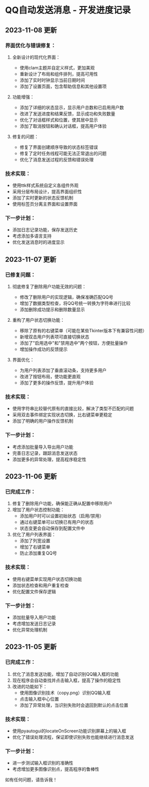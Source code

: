 # QQ自动发送消息 - 开发进度记录

## 2023-11-08 更新

### 界面优化与错误修复：
1. 全新设计的现代化界面：
   - 使用clam主题并自定义样式，更加美观
   - 重新设计了布局和组件排列，提高可用性
   - 添加了实时时钟显示当前日期时间
   - 添加了设置页面，包含帮助信息和其他设置项

2. 功能增强：
   - 添加了详细的状态显示，显示用户总数和已启用用户数
   - 改进了发送进度和结果反馈，显示成功和失败数量
   - 优化了对话框样式和位置，使其居中显示
   - 添加了取消按钮和确认对话框，提高用户体验

3. 修复的问题：
   - 修复了界面创建顺序导致的状态标签错误
   - 修复了定时任务线程可能无法正常退出的问题
   - 优化了消息发送过程的反馈和错误处理

### 技术实现：
- 使用ttk样式系统自定义各组件外观
- 采用分层布局设计，提高界面组织性
- 添加了实时更新的状态反馈机制
- 使用标签页分离主界面和设置界面

### 下一步计划：
- 添加日志记录功能，保存发送历史
- 考虑添加多语言支持
- 优化发送消息时的进度显示

## 2023-11-07 更新

### 已修复问题：
1. 彻底修复了删除用户功能无效的问题：
   - 修改了删除用户的实现逻辑，确保准确匹配QQ号
   - 增加了数据类型检查，将QQ号统一转换为字符串进行比较
   - 添加删除成功提示和删除数量显示

2. 重构了用户状态切换功能：
   - 移除了原有的右键菜单（可能在某些Tkinter版本下有兼容性问题）
   - 新增双击用户列表项可直接切换状态
   - 添加了"启用选中"和"禁用选中"两个按钮，方便批量操作
   - 增加操作成功的反馈提示

3. 界面优化：
   - 为用户列表添加了垂直滚动条，支持更多用户
   - 改进了按钮布局，使功能更直观
   - 添加了更多的操作反馈，提升用户体验

### 技术实现：
- 使用字符串比较替代原有的直接比较，解决了类型不匹配的问题
- 采用双击事件绑定实现状态切换，比右键菜单更稳定
- 添加了明确的用户操作反馈机制

### 下一步计划：
- 考虑添加批量导入导出用户功能
- 完善日志记录，跟踪消息发送状态
- 添加更多的异常处理，提高程序稳定性

## 2023-11-06 更新

### 已完成工作：
1. 修复了删除用户功能，确保能正确从配置中移除用户
2. 增加了用户状态控制功能：
   - 添加用户时可以设置初始状态（启用/禁用）
   - 通过右键菜单可以切换已有用户的状态
   - 状态变更会自动保存到配置文件中
3. 优化了用户列表界面：
   - 添加了列宽设置
   - 增加了右键菜单
   - 防止添加重复QQ号

### 技术实现：
- 使用右键菜单实现用户状态切换功能
- 添加状态检查和用户重复检查
- 优化配置文件保存逻辑

### 下一步计划：
- 添加批量导入用户功能
- 考虑增加发送日志记录
- 优化异常处理机制

## 2023-11-05 更新

### 已完成工作：
1. 优化了消息发送功能，增加了自动识别QQ输入框的功能
2. 现在程序会自动查找并点击输入框，提高了操作的稳定性
3. 改进的功能如下：
   - 使用图像识别技术（copy.png）识别QQ输入框
   - 点击输入框中心位置
   - 添加了异常处理，当识别失败时会退回到默认的点击位置

### 技术实现：
- 使用pyautogui的locateOnScreen功能识别屏幕上的输入框
- 优化了错误处理流程，保证即使识别失败也能继续进行消息发送

### 下一步计划：
- 进一步测试输入框识别的准确性
- 考虑增加更多图像识别点，提高程序的鲁棒性

如有任何问题，请告诉我！ 